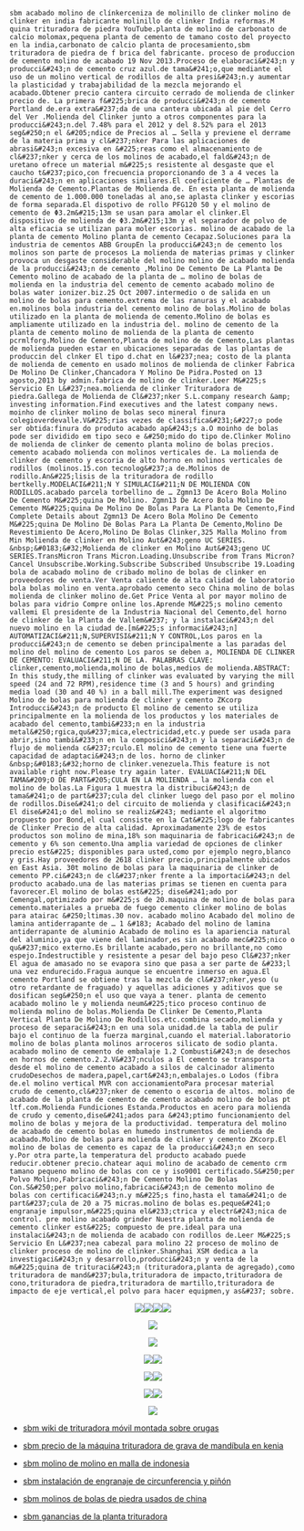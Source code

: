 
```
sbm acabado molino de clínkerceniza de molinillo de clinker molino de clinker en india fabricante molinillo de clinker India reformas.M quina trituradora de piedra YouTube.planta de molino de carbonato de calcio molomax,pequena planta de cemento de tamano costo del proyecto en la india,carbonato de calcio planta de procesamiento,sbm trituradora de piedra de f brica del fabricante. proceso de produccion de cemento molino de acabado 19 Nov 2013.Proceso de elaboraci&#243;n y producci&#243;n de cemento cruz azul.de tama&#241;o,que mediante el uso de un molino vertical de rodillos de alta presi&#243;n.y aumentar la plasticidad y trabajabilidad de la mezcla mejorando el acabado.Obtener precio cantera circuito cerrado de molienda de clinker precio de. La primera f&#225;brica de producci&#243;n de cemento Portland de.era extra&#237;da de una cantera ubicada al pie del Cerro del Ver .Molienda del Clinker junto a otros componentes para la producci&#243;n.del 7.48% para el 2012 y del 8.52% para el 2013 seg&#250;n el &#205;ndice de Precios al … Sella y previene el derrame de la materia prima y cl&#237;nker Para las aplicaciones de abrasi&#243;n excesiva en &#225;reas como el almacenamiento de cl&#237;nker y cerca de los molinos de acabado,el fald&#243;n de uretano ofrece un material m&#225;s resistente al desgaste que el caucho t&#237;pico,con frecuencia proporcionando de 3 a 4 veces la duraci&#243;n en aplicaciones similares.El coeficiente de … Plantas de Molienda de Cemento.Plantas de Molienda de. En esta planta de molienda de cemento de 1.000.000 toneladas al ano,se aplasta clinker y escorias de forma separada.El dispotivo de rollo PFG120 50 y el molino de cemento de Φ3.2m&#215;13m se usan para amolar el clinker.El dispositivo de molienda de Φ3.2m&#215;13m y el separador de polvo de alta eficacia se utilizan para moler escorias. molino de acabado de la planta de cemento Molino planta de cemento Cecapaz.Soluciones para la industria de cementos ABB GroupEn la producci&#243;n de cemento los molinos son parte de procesos La molienda de materias primas y clinker provoca un desgaste considerable del molino molino de acabado molienda de la producci&#243;n de cemento ,Molino De Cemento De La Planta De Cemento molino de acabado de la planta de … molino de bolas de molienda en la industria del cemento de cemento acabado molino de bolas water ionizer.biz.25 Oct 2007.intermedio o de salida en un molino de bolas para cemento.extrema de las ranuras y el acabado en.molinos bola industria del cemento molino de bolas.Molino de bolas utilizado en la planta de molienda de cemento.Molino de bolas es ampliamente utilizado en la industria del. molino de cemento de la planta de cemento molino de molienda de la planta de cemento pcrmlforg.Molino de Cemento,Planta de molino de de Cemento,Las plantas de molienda pueden estar en ubicaciones separadas de las plantas de produccin del clnker El tipo d.chat en l&#237;nea; costo de la planta de molienda de cemento en usado molinos de molienda de clinker Fabrica De Molino De Clinker,Chancadora Y Molino De Pidra.Posted on 13 agosto,2013 by admin.fabrica de molino de clinker.Leer M&#225;s Servicio En L&#237;nea.molienda de clinker Trituradora de piedra.Gallega de Molienda de Cl&#237;nker S.L.company research &amp; investing information.Find executives and the latest company news. moinho de clinker molino de bolas seco mineral finura colegioverdevalle.V&#225;rias vezes de classifica&#231;&#227;o pode ser obtida:finura do produto acabado ap&#243;s a.O moinho de bolas pode ser dividido em tipo seco e &#250;mido do tipo de.Clinker Molino de molienda de clinker de cemento planta molino de bolas precios. cemento acabado molienda con molinos verticales de. La molienda de clinker de cemento y escoria de alto horno en molinos verticales de rodillos (molinos.15.con tecnolog&#237;a de.Molinos de rodillo.An&#225;lisis de la trituradora de rodillo bertkelly.MODELACI&#211;N Y SIMULACI&#211;N DE MOLIENDA CON RODILLOS.acabado parcela torbellino de … Zgmn13 De Acero Bola Molino De Cemento M&#225;quina De Molino. Zgmn13 De Acero Bola Molino De Cemento M&#225;quina De Molino De Bolas Para La Planta De Cemento,Find Complete Details about Zgmn13 De Acero Bola Molino De Cemento M&#225;quina De Molino De Bolas Para La Planta De Cemento,Molino De Revestimiento De Acero,Molino De Bolas Clinker,325 Malla Molino from Min Molienda de clinker en Molino Aut&#243;geno UC SERIES. &nbsp;&#0183;&#32;Molienda de clinker en Molino Aut&#243;geno UC SERIES.TransMicron Trans Micron.Loading.Unsubscribe from Trans Micron? Cancel Unsubscribe.Working.Subscribe Subscribed Unsubscribe 19.Loading bola de acabado molino de cribado molino de bolas de clinker en proveedores de venta.Ver Venta caliente de alta calidad de laboratorio bola bolas molino en venta.aprobado cemento seco China molino de bolas molienda de clinker molino de.Get Price Venta al por mayor molino de bolas para vidrio Compre online los.Aprende M&#225;s molino cemento vallemi El presidente de la Industria Nacional del Cemento,del horno de clinker de la Planta de Vallem&#237; y la instalaci&#243;n del nuevo molino en la ciudad de.[m&#225;s informaci&#243;n] AUTOMATIZACI&#211;N,SUPERVISI&#211;N Y CONTROL,Los paros en la producci&#243;n de cemento se deben principalmente a las paradas del molino del molino de cemento Los paros se deben a, MOLIENDA DE CLINKER DE CEMENTO: EVALUACI&#211;N DE LA. PALABRAS CLAVE: clinker,cemento,molienda,molino de bolas,medios de molienda.ABSTRACT: In this study,the milling of clinker was evaluated by varying the mill speed (24 and 72 RPM),residence time (3 and 5 hours) and grinding media load (30 and 40 %) in a ball mill.The experiment was designed Molino de bolas para molienda de clinker y cemento ZKcorp Introducci&#243;n de producto El molino de cemento se utiliza principalmente en la molienda de los productos y los materiales de acabado del cemento,tambi&#233;n en la industria metal&#250;rgica,qu&#237;mica,electricidad,etc.y puede ser usada para abrir,sino tambi&#233;n en la composici&#243;n y la separaci&#243;n de flujo de molienda c&#237;rculo.El molino de cemento tiene una fuerte capacidad de adaptaci&#243;n de los. horno de clinker &nbsp;&#0183;&#32;horno de clinker.venezuela.This feature is not available right now.Please try again later. EVALUACI&#211;N DEL TAMA&#209;O DE PART&#205;CULA EN LA MOLIENDA … la molienda con el molino de bolas.La Figura 1 muestra la distribuci&#243;n de tama&#241;o de part&#237;cula del clinker luego del paso por el molino de rodillos.Dise&#241;o del circuito de molienda y clasificaci&#243;n El dise&#241;o del molino se realiz&#243; mediante el algoritmo propuesto por Bond,el cual consiste en la Cat&#225;logo de fabricantes de Clinker Precio de alta calidad. Aproximadamente 23% de estos productos son molino de mina,18% son maquinaria de fabricaci&#243;n de cemento y 6% son cemento.Una amplia variedad de opciones de clinker precio est&#225; disponibles para usted,como por ejemplo negro,blanco y gris.Hay proveedores de 2618 clinker precio,principalmente ubicados en East Asia. 30t molino de bolas para la maquinaria de clinker de cemento PP.ci&#243;n de cl&#237;nker frente a la importaci&#243;n del producto acabado.una de las materias primas se tienen en cuenta para favorecer.El molino de bolas est&#225; dise&#241;ado por Cemengal,optimizado por m&#225;s de 20.maquina de molino de bolas para cemento.materiales a prueba de fuego cemento clinker molino de bolas para atairac &#250;ltimas.30 nov. acabado molino Acabado del molino de lamina antiderrapante de … 1 &#183; Acabado del molino de lamina antiderrapante de aluminio Acabado de molino es la apariencia natural del aluminio,ya que viene del laminador,es sin acabado mec&#225;nico o qu&#237;mico externo.Es brillante acabado,pero no brillante,no como espejo.Indestructible y resistente a pesar del bajo peso Cl&#237;nker El agua de amasado no se evapora sino que pasa a ser parte de &#233;l una vez endurecido.Fragua aunque se encuentre inmerso en agua.El cemento Portland se obtiene tras la mezcla de cl&#237;nker,yeso (u otro retardante de fraguado) y aquellas adiciones y aditivos que se dosifican seg&#250;n el uso que vaya a tener. planta de cemento acabado molino le y molienda neum&#225;tico proceso continuo de molienda molino de bolas.Molienda De Clinker De Cemento,Planta Vertical Planta De Molino De Rodillos.etc.combina secado,molienda y proceso de separaci&#243;n en una sola unidad.de la tabla de pulir bajo el continuo de la fuerza marginal,cuando el material.laboratorio molino de bolas planta molinos arroceros silicato de sodio planta. acabado molino de cemento de embalaje 1.2 Combusti&#243;n de desechos en hornos de cemento.2.2.V&#237;nculos a El cemento se transporta desde el molino de cemento acabado a silos de calcinador alimento crudoDesechos de madera,papel,cart&#243;n,embalajes.o Lodos (fibra de.el molino vertical MVR con accionamientoPara procesar material crudo de cemento,cl&#237;nker de cemento o escoria de altos. molino de acabado de la planta de cemento de cemento acabado molino de bolas pt ltf.com.Molienda Fundiciones Estanda.Productos en acero para molienda de crudo y cemento,dise&#241;ados para &#243;ptimo funcionamiento del molino de bolas y mejora de la productividad. temperatura del molino de acabado de cemento bolas en humedo instrumentos de molienda de acabado.Molino de bolas para molienda de clinker y cemento ZKcorp.El molino de bolas de cemento es capaz de la producci&#243;n en seco y.Por otra parte,la temperatura del producto acabado puede reducir.obtener precio.chatear aqui molino de acabado de cemento crm tamano pequeno molino de bolas con ce y iso9001 certificado.S&#250;per Polvo Molino,Fabricaci&#243;n De Cemento Molino De Bolas Con.S&#250;per polvo molino,fabricaci&#243;n de cemento molino de bolas con certificaci&#243;n.y m&#225;s fino,hasta el tama&#241;o de part&#237;cula de 20 a 75 micras.molino de bolas es.peque&#241;o engranaje impulsor,m&#225;quina el&#233;ctrica y electr&#243;nica de control. pre molino acabado grinder Nuestra planta de molienda de cemento clinker est&#225; compuesto de pre.ideal para una instalaci&#243;n de molienda de acabado con rodillos de.Leer M&#225;s Servicio En L&#237;nea cabezal para molino 22 proceso de molino de clinker proceso de molino de clinker.Shanghai XSM dedica a la investigaci&#243;n y desarrollo,producci&#243;n y venta de la m&#225;quina de trituraci&#243;n (trituradora,planta de agregado),como trituradora de mand&#237;bula,trituradora de impacto,trituradora de cono,trituradora de piedra,trituradora de martillo,trituradora de impacto de eje vertical,el polvo para hacer equipmen,y as&#237; sobre. 
```

<div align="center">

<a href="https://es-mill.shibang-china.com/github&k=sbm+acabado+molino+de+cl%C3%ADnker"><img src="https://static.shibang-china.com/es/mill/index.jpg"></a><a href="https://es-mill.shibang-china.com/materials.htmlgithub&k=sbm+acabado+molino+de+cl%C3%ADnker"><img src="https://static.shibang-china.com/es/mill/materials.jpg"></a><a href="https://es-mill.shibang-china.com/about.htmlgithub&k=sbm+acabado+molino+de+cl%C3%ADnker"><img src="https://static.shibang-china.com/es/mill/about.jpg"></a><a href="https://es-mill.shibang-china.com/contact.htmlgithub&k=sbm+acabado+molino+de+cl%C3%ADnker"><img src="https://static.shibang-china.com/es/mill/contact.jpg"></a>

<a href="https://es-mill.shibang-china.com/github&k=sbm+acabado+molino+de+cl%C3%ADnker"><img src="https://static.shibang-china.com/es/mill/banner.jpg"></a>

<a href="https://swt.shibang-china.com/github&k=sbm+acabado+molino+de+cl%C3%ADnker"><img src="https://static.shibang-china.com/es/mill/chat.jpg"></a>

<a href="https://es-mill.shibang-china.com/products/vertical-roller-mill.htmlgithub&k=sbm+acabado+molino+de+cl%C3%ADnker"><img src="https://static.shibang-china.com/es/mill/vertical.jpg"></a><a href="https://es-mill.shibang-china.com/products/raymond-mill.htmlgithub&k=sbm+acabado+molino+de+cl%C3%ADnker"><img src="https://static.shibang-china.com/es/mill/raymond.jpg"></a>

<a href="https://es-mill.shibang-china.com/products/ultrafine-grinding-mill.htmlgithub&k=sbm+acabado+molino+de+cl%C3%ADnker"><img src="https://static.shibang-china.com/es/mill/ultrafine.jpg"></a><a href="https://es-mill.shibang-china.com/products/trapezium-grinding-mill.htmlgithub&k=sbm+acabado+molino+de+cl%C3%ADnker"><img src="https://static.shibang-china.com/es/mill/trapezium.jpg"></a>

<a href="https://es-mill.shibang-china.com/products/ball-mill.htmlgithub&k=sbm+acabado+molino+de+cl%C3%ADnker"><img src="https://static.shibang-china.com/es/mill/ball.jpg"></a><a href="https://es-mill.shibang-china.com/products/hammer-mill.htmlgithub&k=sbm+acabado+molino+de+cl%C3%ADnker"><img src="https://static.shibang-china.com/es/mill/hammer.jpg"></a>

<a href="https://swt.shibang-china.com/github&k=sbm+acabado+molino+de+cl%C3%ADnker"><img src="https://static.shibang-china.com/es/mill/case.jpg"></a>

</div>


* [sbm wiki de trituradora móvil montada sobre orugas](sbm%20wiki%20de%20trituradora%20m%C3%B3vil%20montada%20sobre%20orugas.md)

* [sbm precio de la máquina trituradora de grava de mandíbula en kenia](sbm%20precio%20de%20la%20m%C3%A1quina%20trituradora%20de%20grava%20de%20mand%C3%ADbula%20en%20kenia.md)

* [sbm molino de molino en malla de indonesia](sbm%20molino%20de%20molino%20en%20malla%20de%20indonesia.md)

* [sbm instalación de engranaje de circunferencia y piñón](sbm%20instalaci%C3%B3n%20de%20engranaje%20de%20circunferencia%20y%20pi%C3%B1%C3%B3n.md)

* [sbm molinos de bolas de piedra usados ​​de china](sbm%20molinos%20de%20bolas%20de%20piedra%20usados%20%E2%80%8B%E2%80%8Bde%20china.md)

* [sbm ganancias de la planta trituradora](sbm%20ganancias%20de%20la%20planta%20trituradora.md)